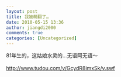 ```yaml
---
layout: post
title: 我被萌翻了…
date: 2010-05-15 13:36
author: jiangdi2000
comments: true
categories: [Uncategorized]
---
```

<div id="msgcns!C840C88DA912213B!1984" class="bvMsg"> 81年生的，这姑娘水灵的…无语阿无语～<br /><br /><a href="http://www.tudou.com/v/GcydR8imxSk/v.swf">http://www.tudou.com/v/GcydR8imxSk/v.swf</a> <br /></div>
